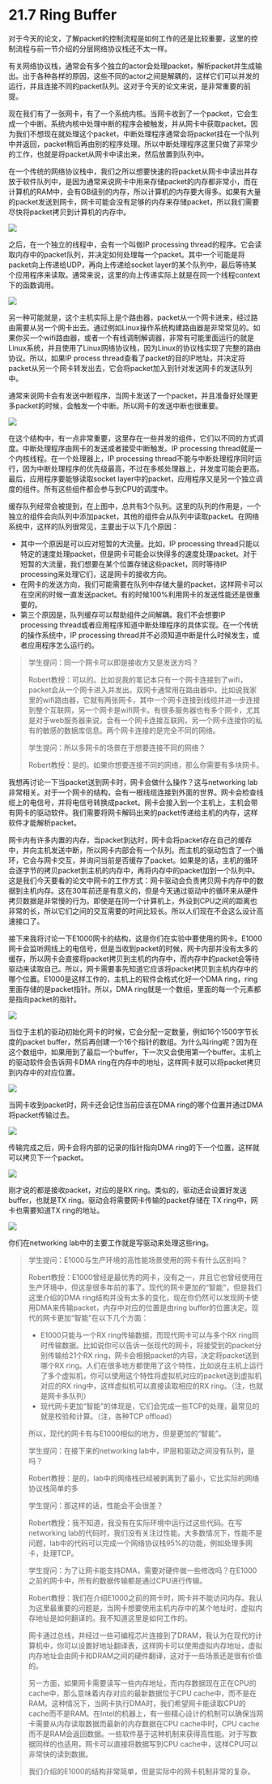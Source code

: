 # 21.7 Ring Buffer

对于今天的论文，了解packet的控制流程是如何工作的还是比较重要，这里的控制流程与前一节介绍的分层网络协议栈还不太一样。

有关网络协议栈，通常会有多个独立的actor会处理packet，解析packet并生成输出。出于各种各样的原因，这些不同的actor之间是解耦的，这样它们可以并发的运行，并且连接不同的packet队列。这对于今天的论文来说，是非常重要的前提。

现在我们有了一张网卡，有了一个系统内核。当网卡收到了一个packet，它会生成一个中断。系统内核中处理中断的程序会被触发，并从网卡中获取packet。因为我们不想现在就处理这个packet，中断处理程序通常会将packet挂在一个队列中并返回，packet稍后再由别的程序处理。所以中断处理程序这里只做了非常少的工作，也就是将packet从网卡中读出来，然后放置到队列中。

在一个传统的网络协议栈中，我们之所以想要快速的将packet从网卡中读出并存放于软件队列中，是因为通常来说网卡中用来存储packet的内存都非常小，而在计算机的RAM中，会有GB级别的内存，所以计算机的内存要大得多。如果有大量的packet发送到网卡，网卡可能会没有足够的内存来存储packet，所以我们需要尽快将packet拷贝到计算机的内存中。

![](<../.gitbook/assets/image (366).png>)

之后，在一个独立的线程中，会有一个叫做IP processing thread的程序。它会读取内存中的packet队列，并决定如何处理每一个packet。其中一个可能是将packet向上传递给UDP，再向上传递给socket layer的某个队列中，最后等待某个应用程序来读取。通常来说，这里的向上传递实际上就是在同一个线程context下的函数调用。

![](<../.gitbook/assets/image (403) (1) (1) (1).png>)

另一种可能就是，这个主机实际上是个路由器，packet从一个网卡进来，经过路由需要从另一个网卡出去。通过例如Linux操作系统构建路由器是非常常见的。如果你买一个wifi路由器，或者一个有线调制解调器，非常有可能里面运行的就是Linux系统，并且使用了Linux网络协议栈，因为Linux的协议栈实现了完整的路由协议。所以，如果IP process thread查看了packet的目的IP地址，并决定将packet从另一个网卡转发出去，它会将packet加入到针对发送网卡的发送队列中。

通常来说网卡会有发送中断程序，当网卡发送了一个packet，并且准备好处理更多packet的时候，会触发一个中断。所以网卡的发送中断也很重要。

![](<../.gitbook/assets/image (386) (1) (1) (1) (1) (1).png>)

在这个结构中，有一点非常重要，这里存在一些并发的组件，它们以不同的方式调度。中断处理程序由网卡的发送或者接受中断触发。IP processing thread就是一个内核线程。在一个处理器上，IP processing thread不能与中断处理程序同时运行，因为中断处理程序的优先级最高，不过在多核处理器上，并发度可能会更高。最后，应用程序要能够读取socket layer中的packet，应用程序又是另一个独立调度的组件。所有这些组件都会参与到CPU的调度中。

缓存队列经常会被提到，在上图中，总共有3个队列。这里的队列的作用是，一个独立的组件会向队列中添加packet，其他的组件会从队列中读取packet。在网络系统中，这样的队列很常见，主要出于以下几个原因：

* 其中一个原因是可以应对短暂的大流量。比如，IP processing thread只能以特定的速度处理packet，但是网卡可能会以快得多的速度处理packet。对于短暂的大流量，我们想要在某个位置存储这些packet，同时等待IP processing来处理它们，这是网卡的接收方向。
* 在网卡的发送方向，我们可能需要在队列中存储大量的packet，这样网卡可以在空闲的时候一直发送packet。有的时候100%利用网卡的发送性能还是很重要的。
* 第三个原因是，队列缓存可以帮助组件之间解耦。我们不会想要IP processing thread或者应用程序知道中断处理程序的具体实现。在一个传统的操作系统中，IP processing thread并不必须知道中断是什么时候发生，或者应用程序怎么运行的。

> 学生提问：同一个网卡可以即是接收方又是发送方吗？
>
> Robert教授：可以的。比如说我的笔记本只有一个网卡连接到了wifi，packet会从一个网卡进入并发出。双网卡通常用在路由器中。比如说我家里的wifi路由器，它就有两张网卡，其中一个网卡连接到线缆并进一步连接到整个互联网，另一个网卡是wifi网卡。有很多服务器也有多个网卡，尤其是对于web服务器来说，会有一个网卡连接互联网，另一个网卡连接你的私有的敏感的数据库信息。两个网卡连接的是完全不同的网络。
>
> 学生提问：所以多网卡的场景在于想要连接不同的网络？
>
> Robert教授：是的。如果你想要连接不同的网络，那么你需要有多块网卡。

我想再讨论一下当packet送到网卡时，网卡会做什么操作？这与networking lab非常相关。对于一个网卡的结构，会有一根线缆连接到外面的世界。网卡会检查线缆上的电信号，并将电信号转换成packet。网卡会接入到一个主机上，主机会带有网卡的驱动软件。我们需要将网卡解码出来的packet传递给主机的内存，这样软件才能解析packet。

网卡内有许多内置的内存，当packet到达时，网卡会将packet存在自己的缓存中，并向主机发送中断，所以网卡内部会有一个队列。而主机的驱动包含了一个循环，它会与网卡交互，并询问当前是否缓存了packet。如果是的话，主机的循环会逐字节的拷贝packet到主机的内存中，再将内存中的packet加到一个队列中。这是我们今天要看的论文中网卡的工作方式：网卡驱动会负责拷贝网卡内存中的数据到主机内存。这在30年前还是有意义的，但是今天通过驱动中的循环来从硬件拷贝数据是非常慢的行为。即使是在同一个计算机上，外设到CPU之间的距离也非常的长，所以它们之间的交互需要的时间比较长。所以人们现在不会这么设计高速接口了。

接下来我将讨论一下E1000网卡的结构，这是你们在实验中要使用的网卡。E1000网卡会监听网线上的电信号，但是当收到packet的时候，网卡内部并没有太多的缓存，所以网卡会直接将packet拷贝到主机的内存中，而内存中的packet会等待驱动来读取自己。所以，网卡需要事先知道它应该将packet拷贝到主机内存中的哪个位置。E1000是这样工作的，主机上的软件会格式化好一个DMA ring，ring里面存储的是packet指针。所以，DMA ring就是一个数组，里面的每一个元素都是指向packet的指针。

![](<../.gitbook/assets/image (434).png>)

当位于主机的驱动初始化网卡的时候，它会分配一定数量，例如16个1500字节长度的packet buffer，然后再创建一个16个指针的数组。为什么叫ring呢？因为在这个数组中，如果用到了最后一个buffer，下一次又会使用第一个buffer。主机上的驱动软件会告诉网卡DMA ring在内存中的地址，这样网卡就可以将packet拷贝到内存中的对应位置。

![](<../.gitbook/assets/image (430).png>)

当网卡收到packet时，网卡还会记住当前应该在DMA ring的哪个位置并通过DMA将packet传输过去。

![](<../.gitbook/assets/image (374).png>)

传输完成之后，网卡会将内部的记录的指针指向DMA ring的下一个位置，这样就可以拷贝下一个packet。

![](<../.gitbook/assets/image (389).png>)

刚才说的都是接收packet，对应的是RX ring。类似的，驱动还会设置好发送buffer，也就是TX ring。驱动会将需要网卡传输的packet存储在 TX ring中，网卡也需要知道TX ring的地址。

![](<../.gitbook/assets/image (411).png>)

你们在networking lab中的主要工作就是写驱动来处理这些ring。

> 学生提问：E1000与生产环境的高性能场景使用的网卡有什么区别吗？
>
> Robert教授：E1000曾经是最优秀的网卡，没有之一，并且它也曾经使用在生产环境中，但这是很多年前的事了。现代的网卡更加的“智能”，但是我们这里介绍的DMA ring结构并没有太多的变化，现在你仍然可以发现网卡使用DMA来传输packet，内存中对应的位置是由ring buffer的位置决定。现代的网卡更加“智能”在以下几个方面：
>
> * E1000只能与一个RX ring传输数据，而现代网卡可以与多个RX ring同时传输数据。比如说你可以告诉一张现代的网卡，将接受到的packet分别传输给21个RX ring，网卡会根据packet的内容，决定将packet送到哪个RX ring。人们在很多地方都使用了这个特性，比如说在主机上运行了多个虚拟机，你可以使用这个特性将虚拟机对应的packet送到虚拟机对应的RX ring中，这样虚拟机可以直接读取相应的RX ring。（注，也就是网卡多队列）
> * 现代网卡更加“智能”的体现是，它们会完成一些TCP的处理，最常见的就是校验和计算。（注，各种TCP offload）
>
> 所以，现代的网卡有与E1000相似的地方，但是更加的“智能”。
>
> 学生提问：在接下来的networking lab中，IP层和驱动之间没有队列，是吗？
>
> Robert教授：是的，lab中的网络栈已经被剥离到了最小，它比实际的网络协议栈简单的多
>
> 学生提问：那这样的话，性能会不会很差？
>
> Robert教授：我不知道，我没有在实际环境中运行过这些代码。在写networking lab的代码时，我们没有关注过性能。大多数情况下，性能不是问题，lab中的代码可以完成一个网络协议栈95%的功能，例如处理多网卡，处理TCP。
>
> 学生提问：为了让网卡能支持DMA，需要对硬件做一些修改吗？在E1000之前的网卡中，所有的数据传输都是通过CPU进行传输。
>
> Robert教授：我们在介绍E1000之前的网卡时，网卡并不能访问内存。我认为这里最重要的问题是，当网卡想要使用主机内存中的某个地址时，虚拟内存地址是如何翻译的。我不知道这里是如何工作的。
>
> 网卡通过总线，并经过一些可编程芯片连接到了DRAM，我认为在现代的计算机中，你可以设置好地址翻译表，这样网卡可以使用虚拟内存地址，虚拟内存地址会由网卡和DRAM之间的硬件翻译，这对于一些场景还是很有价值的。
>
> 另一方面，如果网卡需要读写一些内存地址，而内存数据现在正在CPU的cache中，那么意味着内存对应的最新数据位于CPU cache中，而不是在RAM。这种情况下，当网卡执行DMA时，我们希望网卡能读取CPU的cache而不是RAM。在Intel的机器上，有一些精心设计的机制可以确保当网卡需要从内存读取数据而最新的内存数据在CPU cache中时，CPU cache而不是RAM会返回数据。一些软件基于这种机制来获得高性能。对于写数据同样的也适用，网卡可以直接将数据写到CPU cache中，这样CPU可以非常快的读到数据。
>
> 我们介绍的E1000的结构非常简单，但是实际中的网卡机制非常的复杂。
